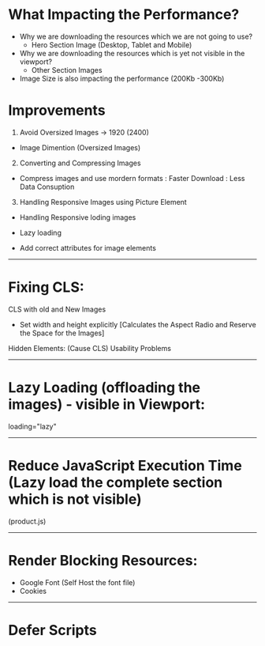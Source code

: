 # What Impacting the Performance?
- Why we are downloading the resources which we are not going to use?
  - Hero Section Image (Desktop, Tablet and Mobile)
- Why we are downloading the resources which is yet not visible in the viewport?
  - Other Section Images
- Image Size is also impacting the performance (200Kb -300Kb)

# Improvements
1. Avoid Oversized Images -> 1920 (2400)
- Image Dimention (Oversized Images)

2. Converting and Compressing Images
- Compress images and use mordern formats
 : Faster Download
 : Less Data Consuption

3. Handling Responsive Images using Picture Element
- Handling Responsive loding images

- Lazy loading
- Add correct attributes for image elements

-----------------------------------------------------------------------------------------------------

# Fixing CLS:
CLS with old and New Images
- Set width and height explicitly [Calculates the Aspect Radio and Reserve the Space for the Images]

Hidden Elements: (Cause CLS)
Usability Problems

----------------------------------------------------------------------------------------------------

# Lazy Loading (offloading the images) - visible in Viewport:
loading="lazy"

----------------------------------------------------------------------------------------------------

# Reduce JavaScript Execution Time (Lazy load the complete section which is not visible)
(product.js)

----------------------------------------------------------------------------------------------------

# Render Blocking Resources:
- Google Font (Self Host the font file)
- Cookies

---------------------------------------------------------------------------------------------------

# Defer Scripts